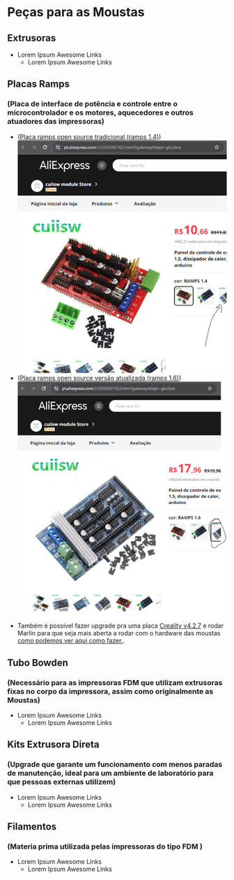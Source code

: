 # Peças para as Moustas

## Extrusoras
- Lorem Ipsum Awesome Links
  - Lorem Ipsum Awesome Links
## Placas Ramps
### (Placa de interface de potência e controle entre o microcontrolador e os motores, aquecedores e outros atuadores das impressoras)
- ([Placa ramps open source tradicional (ramps 1.4)](https://pt.aliexpress.com/i/33026607423.html?gatewayAdapt=glo2bra))
![First test on the car](static%2Framps_1.4.png)
- ([Placa ramps open source versão atualizada (ramps 1.6)](https://pt.aliexpress.com/i/33026607423.html?gatewayAdapt=glo2bra))
![First test on the car](static%2Framps_1.6.png)
- Também é possível fazer upgrade pra uma placa [Creality v4.2.7](https://pt.aliexpress.com/item/1005005643468313.html?src=google&src=google&albch=shopping&acnt=768-202-3196&slnk=&plac=&mtctp=&albbt=Google_7_shopping&isSmbAutoCall=false&needSmbHouyi=false&albcp=19639392923&albag=&trgt=&crea=pt1005005643468313&netw=x&device=c&albpg=&albpd=pt1005005643468313&gad_source=1&gclid=Cj0KCQjwwYSwBhDcARIsAOyL0fioGIl-sV1T5MIa56E-jRqjCRi6IDRnlnXbYHGEom4N3uBBhEsmVCoaAvR1EALw_wcB&gclsrc=aw.ds&aff_fcid=a14aadf681ab4413bc9cf60d76bc5a87-1711421506508-00389-UneMJZVf&aff_fsk=UneMJZVf&aff_platform=aaf&sk=UneMJZVf&aff_trace_key=a14aadf681ab4413bc9cf60d76bc5a87-1711421506508-00389-UneMJZVf&terminal_id=543ecc0786574ec1a9f6ffe12dbe4794&afSmartRedirect=y) e rodar Marlin para que seja mais aberta a rodar com o hardware das moustas [como podemos ver aqui como fazer.](https://all3dp.com/2/creality-silent-board-ender-3/#google_vignette).
## Tubo Bowden
### (Necessário para as impressoras FDM que utilizam extrusoras fixas no corpo da impressora, assim como originalmente as Moustas)
- Lorem Ipsum Awesome Links
  - Lorem Ipsum Awesome Links
## Kits Extrusora Direta 
### (Upgrade que garante um funcionamento com menos paradas de manutenção, ideal para um ambiente de laboratório para que pessoas externas utilizem)
- Lorem Ipsum Awesome Links
  - Lorem Ipsum Awesome Links
## Filamentos
### (Materia prima utilizada pelas impressoras do tipo FDM )
- Lorem Ipsum Awesome Links
  - Lorem Ipsum Awesome Links
